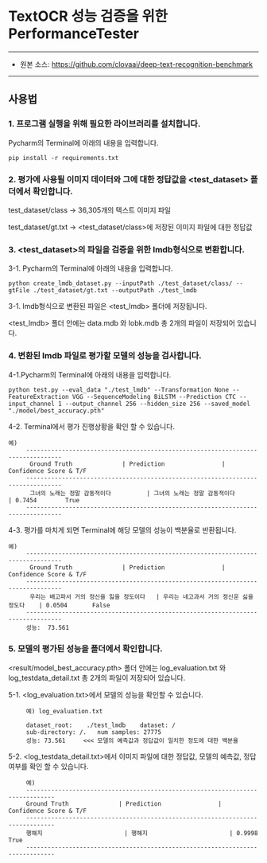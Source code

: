 # TextOCR 성능 검증을 위한 PerformanceTester
***
* 원본 소스: <https://github.com/clovaai/deep-text-recognition-benchmark>
***


## 사용법
### 1. 프로그램 실행을 위해 필요한 라이브러리를 설치합니다.
Pycharm의 Terminal에 아래의 내용을 입력합니다. 

    pip install -r requirements.txt

### 2. 평가에 사용될 이미지 데이터와 그에 대한 정답값을 <test_dataset> 폴더에서 확인합니다.
test_dataset/class -> 36,305개의 텍스트 이미지 파일 

test_dataset/gt.txt -> <test_dataset/class>에 저장된 이미지 파일에 대한 정답값

### 3. <test_dataset>의 파일을 검증을 위한 lmdb형식으로 변환합니다.

3-1. Pycharm의 Terminal에 아래의 내용을 입력합니다. 
        
    python create_lmdb_dataset.py --inputPath ./test_dataset/class/ --gtFile ./test_dataset/gt.txt --outputPath ./test_lmdb

3-1. lmdb형식으로 변환된 파일은 <test_lmdb> 폴더에 저장됩니다.

<test_lmdb> 폴더 안에는 data.mdb 와 lobk.mdb 총 2개의 파일이 저장되어 있습니다.

### 4. 변환된 lmdb 파일로 평가할 모델의 성능을 검사합니다.

4-1.Pycharm의 Terminal에 아래의 내용을 입력합니다. 
        
    python test.py --eval_data "./test_lmdb" --Transformation None --FeatureExtraction VGG --SequenceModeling BiLSTM --Prediction CTC --input_channel 1 --output_channel 256 --hidden_size 256 --saved_model "./model/best_accuracy.pth"

4-2. Terminal에서 평가 진행상황을 확인 할 수 있습니다.

    예)
         --------------------------------------------------------------------------------
          Ground Truth              | Prediction                | Confidence Score & T/F
         --------------------------------------------------------------------------------
          그녀의 노래는 정말 감동적이다          | 그녀의 노래는 정말 감동적이다          | 0.7454        True
         --------------------------------------------------------------------------------

4-3. 평가를 마치게 되면 Terminal에 해당 모델의 성능이 백분율로 반환됩니다.

    예)
         --------------------------------------------------------------------------------
          Ground Truth              | Prediction                | Confidence Score & T/F
         --------------------------------------------------------------------------------
          우리는 배고파서 거의 정신을 잃을 정도이다   | 우리는 네고과서 거의 정신운 싫을 정도다    | 0.0504       False
         --------------------------------------------------------------------------------
         성능:  73.561

### 5. 모델의 평가된 성능을 <result> 폴더에서 확인합니다.
<result/model_best_accuracy.pth> 폴더 안에는 log_evaluation.txt 와 log_testdata_detail.txt 총 2개의 파일이 저장되어 있습니다.

5-1. <log_evaluation.txt>에서 모델의 성능을 확인할 수 있습니다.

         예) log_evaluation.txt

         dataset_root:    ./test_lmdb	 dataset: /
         sub-directory:	/.	 num samples: 27775
         성능: 73.561     <<< 모델의 예측값과 정답값이 일치한 정도에 대한 백분율

5-2. <log_testdata_detail.txt>에서 이미지 파일에 대한 정답값, 모델의 예측값, 정답여부를 확인 할 수 있습니다.

         예)
         ------------------------------------------------------------------------------
         Ground Truth              | Prediction                | Confidence Score & T/F
         ------------------------------------------------------------------------------
         행해지                       | 행해지                       | 0.9998	True
         ------------------------------------------------------------------------------